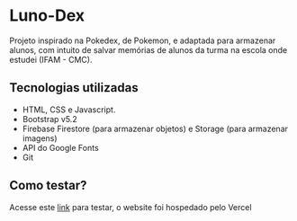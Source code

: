# Luno-Dex

Projeto inspirado na Pokedex, de Pokemon, e adaptada para armazenar alunos, com intuito de salvar memórias de alunos da turma 
na escola onde estudei (IFAM - CMC).

## Tecnologias utilizadas

* HTML, CSS e Javascript.
* Bootstrap v5.2
* Firebase Firestore (para armazenar objetos) e Storage (para armazenar imagens)
* API do Google Fonts
* Git

## Como testar?

Acesse este [link](https://luno-dex.vercel.app) para testar, o website foi hospedado pelo Vercel

